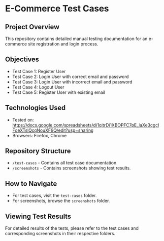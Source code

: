 # E-Commerce Test Cases

## Project Overview
This repository contains detailed manual testing documentation for an e-commerce site registration and login process.

## Objectives
- Test Case 1: Register User
- Test Case 2: Login User with correct email and password
- Test Case 3: Login User with incorrect email and password
- Test Case 4: Logout User
- Test Case 5: Register User with existing email

## Technologies Used
- Tested on: https://docs.google.com/spreadsheets/d/1qitrDi1XBOPFC7pE_laXe3cgclFoeXTsIQcqNouXF9Q/edit?usp=sharing
- Browsers: Firefox, Chrome

## Repository Structure
- `/test-cases` - Contains all test case documentation.
- `/screenshots` - Contains screenshots showing test results.

## How to Navigate
- For test cases, visit the `test-cases` folder.
- For screenshots, browse the `screenshots` folder.

## Viewing Test Results
For detailed results of the tests, please refer to the test cases and corresponding screenshots in their respective folders.
